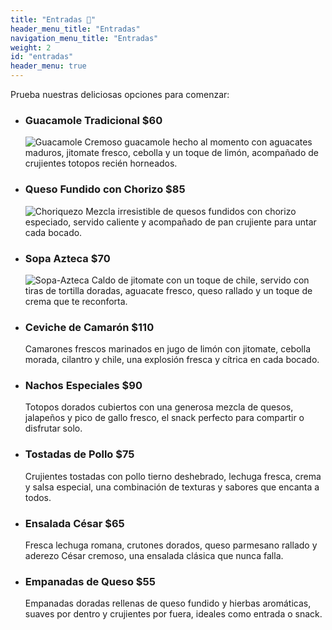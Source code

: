 ```yaml
---
title: "Entradas 🥗"
header_menu_title: "Entradas"
navigation_menu_title: "Entradas"
weight: 2
id: "entradas"
header_menu: true
---
```


Prueba nuestras deliciosas opciones para comenzar:

- ### Guacamole Tradicional **$60**  
  ![Guacamole](/images/guacamole.png)
  Cremoso guacamole hecho al momento con aguacates maduros, jitomate fresco, cebolla y un toque de limón, acompañado de crujientes totopos recién horneados.

- ### Queso Fundido con Chorizo **$85** 
  ![Choriquezo](/images/choriqueso1.png)
  Mezcla irresistible de quesos fundidos con chorizo especiado, servido caliente y acompañado de pan crujiente para untar cada bocado.

- ### Sopa Azteca **$70**  
  ![Sopa-Azteca](/images/sopa-azteca1.png)
  Caldo de jitomate con un toque de chile, servido con tiras de tortilla doradas, aguacate fresco, queso rallado y un toque de crema que te reconforta.

- ### Ceviche de Camarón **$110**
  Camarones frescos marinados en jugo de limón con jitomate, cebolla morada, cilantro y chile, una explosión fresca y cítrica en cada bocado.

- ### Nachos Especiales **$90**
  Totopos dorados cubiertos con una generosa mezcla de quesos, jalapeños y pico de gallo fresco, el snack perfecto para compartir o disfrutar solo.

- ### Tostadas de Pollo **$75**
  Crujientes tostadas con pollo tierno deshebrado, lechuga fresca, crema y salsa especial, una combinación de texturas y sabores que encanta a todos.

- ### Ensalada César **$65**
  Fresca lechuga romana, crutones dorados, queso parmesano rallado y aderezo César cremoso, una ensalada clásica que nunca falla.

- ### Empanadas de Queso **$55**  
  Empanadas doradas rellenas de queso fundido y hierbas aromáticas, suaves por dentro y crujientes por fuera, ideales como entrada o snack.